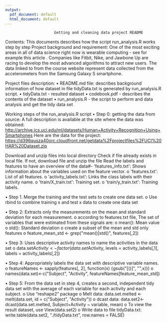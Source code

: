 ```yaml
---
output:
  pdf_document: default
  html_document: default
---
```

                          Getting and cleaning data project README
                          
Contents: 
This documents describes how the script run_analysis.R works step by step
Project background and requirement:
   One of the most exciting areas in all of data science right now is wearable computing - see for example this article . 
   Companies like Fitbit, Nike, and Jawbone Up are racing to develop the most advanced algorithms to attract new users. 
   The data linked to from the course website represent data collected from the accelerometers from the Samsung Galaxy S smartphone. 

Project files description:
•	README.md file: describes background information of how dataset in file tidyData.txt is generated by run_analysis.R script.
•	tidyData.txt - resulted dataset
•	codebook.pdf - describes the contents of the dataset
•	run_analysis.R - the script to perform and data analysis and get the tidy data set

Working steps of the run_analysis.R script
•	Step 0: getting the data from source:
A full description is available at the site where the data was obtained:
http://archive.ics.uci.edu/ml/datasets/Human+Activity+Recognition+Using+Smartphones
Here are the data for the project:
https://d396qusza40orc.cloudfront.net/getdata%2Fprojectfiles%2FUCI%20HAR%20Dataset.zip

Download and unzip files into local directory 
Check if file already exists in local file. If not, download file and unzip the file
Read the labels and features to have an overview of the data#- 'features_info.txt': Shows information about the variables used on the feature vector.
   o	'features.txt': List of all features.
   o	'activity_labels.txt': Links the class labels with their activity name.
   o	'train/X_train.txt': Training set.
   o	'train/y_train.txt': Training labels.

•	Step 1. Merge the training and the test sets to create one data set.
   o	Use rbind to combine training x and test x data to create one data set

•	Step 2: Extracts only the measurements on the mean and standard deviation for each measurement.
   o	according to features.txt file, The set of variables that were estimated from these signals are: 
   o	mean(): Mean value
   o	std(): Standard deviation
   o	create a subset of the mean and std only features
   o	feature_mean_std <- grep("mean()|std()", features[,2])

•	Step 3: Uses descriptive activity names to name the activities in the data set
  o	data.set$Activity <- factor(data.set$Activity, levels = activity_labels[,1], labels = activity_labels[,2])

•	Step 4: Appropriately labels the data set with descriptive variable names.
  o	featureNames <- sapply(features[, 2], function(x) {gsub("[()]", "",x)})
  o	names(data.set)<-c("Subject", "Activity", featureNames[feature_mean_std])

•	Step 5: From the data set in step 4, creates a second, independent tidy data set with the average of each variable for each activity and each subject.
  o	Use “reshape2” package
  o	Melt data: data.set.melted <- melt(data.set, id = c("Subject", "Activity"))
  o	dcast data: data.set2<- dcast(data.set.melted, Subject+Activity ~ variable, mean)
  o	To view the result dataset, use View(data.set2)
  o	Write data to file tidyData.txt: write.table(data.set2, "./tidyData.txt", row.names = FALSE)
